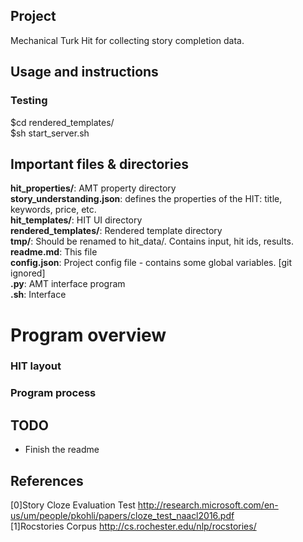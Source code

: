 ## Project
Mechanical Turk Hit for collecting story completion data.

## Usage and instructions
### Testing
$cd rendered_templates/  <br />
$sh start_server.sh

## Important files & directories
**hit_properties/**: AMT property directory <br />
**story_understanding.json**: defines the properties of the HIT: title, keywords, price, etc. <br />
**hit_templates/**:  HIT UI directory <br />
**rendered_templates/**:  Rendered template directory <br />
**tmp/**:  Should be renamed to hit_data/. Contains input, hit ids, results. <br />
**readme.md**: This file <br />
**config.json**:  Project config file - contains some global variables. [git ignored] <br />
**.py**: AMT interface program  <br />
**.sh**: Interface

# Program overview

### HIT layout

### Program process

## TODO
 - Finish the readme

## References
[0]Story Cloze Evaluation Test http://research.microsoft.com/en-us/um/people/pkohli/papers/cloze_test_naacl2016.pdf <br />
[1]Rocstories Corpus http://cs.rochester.edu/nlp/rocstories/